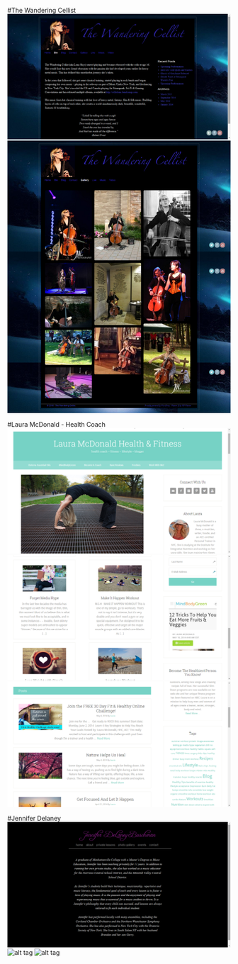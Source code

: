 #The Wandering Cellist
![alt tag](https://github.com/lunacodes/design/blob/master/Web%20Design/Wandering%20Cellist/Bio%20Page.png)
![alt tag](https://github.com/lunacodes/design/blob/master/Web%20Design/Wandering%20Cellist/Gallery%20-%20The%20Wandering%20Cellist.png)
 
 
#Laura McDonald - Health Coach
![alt tag](https://github.com/lunacodes/design/blob/master/Web%20Design/Laura%20McDonald%20Health%20%26%20Fitness/Main%20v1.png)
![alt tag](https://github.com/lunacodes/design/blob/master/Web%20Design/Laura%20McDonald%20Health%20%26%20Fitness/News.png)
![alt tag](https://github.com/lunacodes/design/blob/master/Web%20Design/Laura%20McDonald%20Health%20%26%20Fitness/Posts.png)
 
 
#Jennifer Delaney
![alt tag](https://raw.githubusercontent.com/lunacodes/design/master/Web%20Design/Jennifer%20Buschman%20-%20Violinist/Bio%20Page.png)
![alt tag](http://url/to/img.png)
![alt tag](http://url/to/img.png)
